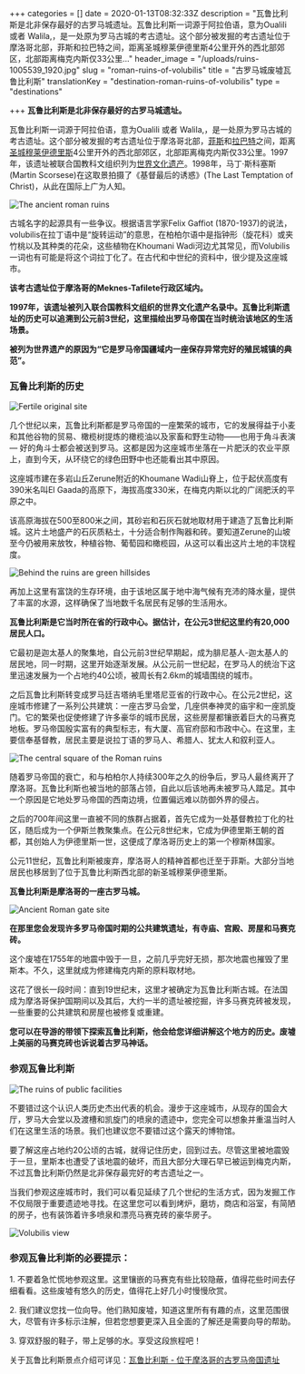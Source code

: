 +++
categories = []
date = 2020-01-13T08:32:33Z
description = "瓦鲁比利斯是北非保存最好的古罗马城遗址。瓦鲁比利斯一词源于阿拉伯语，意为Oualili 或者 Walila,，是一处原为罗马古城的考古遗址。这个部分被发掘的考古遗址位于摩洛哥北部，菲斯和拉巴特之间，距离圣城穆莱伊德里斯4公里开外的西北部郊区，北部距离梅克内斯仅33公里..."
header_image = "/uploads/ruins-1005539_1920.jpg"
slug = "roman-ruins-of-volubilis"
title = "古罗马城废墟瓦鲁比利斯"
translationKey = "destination-roman-ruins-of-volubilis"
type = "destinations"

+++
**瓦鲁比利斯是北非保存最好的古罗马城遗址。**

瓦鲁比利斯一词源于阿拉伯语，意为Oualili 或者 Walila,，是一处原为罗马古城的考古遗址。这个部分被发掘的考古遗址位于摩洛哥北部，[菲斯](/zh/destinations/fez/ "菲斯")和[拉巴特](/zh/destinations/rabat/ "拉巴特")之间，距离[圣城穆莱伊德里斯](/zh/destinations/the-sacred-city-moulay-idriss/ "圣城穆莱伊德里斯")4公里开外的西北部郊区，北部距离梅克内斯仅33公里。1997年，该遗址被联合国教科文组织列为[世界文化遗产](/zh/blog/unesco-in-morocco/ "摩洛哥的世界非物质文化遗产")。1998年，马丁·斯科塞斯(Martin Scorsese)在这取景拍摄了《基督最后的诱惑》(The Last Temptation of Christ)，从此在国际上广为人知。

![The ancient roman ruins](/uploads/volubilis9.jpg "The ancient roman ruins")

古城名字的起源具有一些争议。根据语言学家Felix Gaffiot (1870-1937)的说法，volubilis在拉丁语中是“旋转运动”的意思，在柏柏尔语中是指钟形（旋花科）或夹竹桃以及其种类的花朵，这些植物在Khoumani Wadi河边尤其常见，而Volubilis一词也有可能是将这个词拉丁化了。在古代和中世纪的资料中，很少提及这座城市。

**该考古遗址位于摩洛哥的Meknes-Tafilete行政区域内。**

**1997年，该遗址被列入联合国教科文组织的世界文化遗产名录中。瓦鲁比利斯遗址的历史可以追溯到公元前3世纪，这里描绘出罗马帝国在当时统治该地区的生活场景。**

**被列为世界遗产的原因为“它是罗马帝国疆域内一座保存异常完好的殖民城镇的典范”。**

### **瓦鲁比利斯的历史**

![Fertile original site](/uploads/volubilis10.jpg "Fertile original site")

几个世纪以来，瓦鲁比利斯都是罗马帝国的一座繁荣的城市，它的发展得益于小麦和其他谷物的贸易、橄榄树提炼的橄榄油以及家畜和野生动物——也用于角斗表演 — 好的角斗士都会被送到罗马。这都是因为这座城市坐落在一片肥沃的农业平原上，直到今天，从环绕它的绿色田野中也还能看出其中原因。

这座城市建在多岩山丘Zerune附近的Khoumane Wadi山脊上，位于起伏高度有390米名叫El Gaada的高原下，海拔高度330米，在梅克内斯以北的广阔肥沃的平原之中。

该高原海拔在500至800米之间，其砂岩和石灰石就地取材用于建造了瓦鲁比利斯城。这片土地盛产的石灰质粘土，十分适合制作陶器和砖。要知道Zerune的山坡至今仍被用来放牧，种植谷物、葡萄园和橄榄园，从这可以看出这片土地的丰饶程度。

![Behind the ruins are green hillsides](/uploads/Volubilis1.jpg "Behind the ruins are green hillsides")

再加上这里有富饶的生存环境，由于该地区属于地中海气候有充沛的降水量，提供了丰富的水源，这样确保了当地数千名居民有足够的生活用水。

**瓦鲁比利斯是它当时所在省的行政中心。据估计，在公元3世纪这里约有20,000居民人口。**

它最初是迦太基人的聚集地，自公元前3世纪早期起，成为腓尼基人-迦太基人的居民地，同一时期，这里开始逐渐发展。从公元前一世纪起，在罗马人的统治下这里迅速发展为一个占地约40公顷，被周长有2.6km的城墙围绕的城市。

之后瓦鲁比利斯转变成罗马廷吉塔纳毛里塔尼亚省的行政中心。在公元2世纪，这座城市修建了一系列公共建筑：一座古罗马会堂，几座供奉神灵的庙宇和一座凯旋门。它的繁荣也促使修建了许多豪华的城市民居，这些房屋都镶嵌着巨大的马赛克地板。罗马帝国殷实富有的典型标志，有大厦、高官府邸和市政中心。在这里，主要信奉基督教，居民主要是说拉丁语的罗马人、希腊人、犹太人和叙利亚人。

![The central square of the Roman ruins](/uploads/DSCF5272.JPG "The central square of the Roman ruins")

随着罗马帝国的衰亡，和与柏柏尔人持续300年之久的纷争后，罗马人最终离开了摩洛哥。瓦鲁比利斯也被当地的部落占领，自此以后该地再未被罗马人踏足。其中一个原因是它地处罗马帝国的西南边境，位置偏远难以防御外界的侵占。

之后的700年间这里一直被不同的族群占据着，首先它成为一处基督教拉丁化的社区，随后成为一个伊斯兰教聚集点。在公元8世纪末，它成为伊德里斯王朝的首都，其创始人为伊德里斯一世，这便成了摩洛哥历史上的第一个穆斯林国家。

公元11世纪，瓦鲁比利斯被废弃，摩洛哥人的精神首都也迁至于菲斯。大部分当地居民也移居到了位于瓦鲁比利斯西北部的新圣城穆莱伊德里斯。

**瓦鲁比利斯是摩洛哥的一座古罗马城。**

![Ancient Roman gate site](/uploads/DSCF5289.JPG "Ancient Roman gate site")

**在那里您会发现许多罗马帝国时期的公共建筑遗址，有寺庙、宫殿、房屋和马赛克砖。**

这个废墟在1755年的地震中毁于一旦，之前几乎完好无损，那次地震也摧毁了里斯本。不久，这里就成为修建梅克内斯的原料取材地。

这花了很长一段时间：直到19世纪末，这里才被确定为瓦鲁比利斯古城。在法国成为摩洛哥保护国期间以及其后，大约一半的遗址被挖掘，许多马赛克砖被发现，一些重要的公共建筑和房屋也被修复或重建。

**您可以在导游的带领下探索瓦鲁比利斯，他会给您详细讲解这个地方的历史。废墟上美丽的马赛克砖也诉说着古罗马神话。**

### **参观瓦鲁比利斯**

![The ruins of public facilities](/uploads/volubilis6.jpg "The ruins of public facilities")

不要错过这个认识人类历史杰出代表的机会。漫步于这座城市，从现存的国会大厅，罗马大会堂以及渡槽和凯旋门的喷泉的遗迹中，您完全可以想象并重温当时人们在这里生活的场景。我们也建议您不要错过这个露天的博物馆。

要了解这座占地约20公顷的古城，就得记住历史，回到过去。尽管这里被地震毁于一旦，里斯本也遭受了该地震的破坏，而且大部分大理石早已被运到梅克内斯，不过瓦鲁比利斯仍然是北非保存最完好的考古遗址之一。

当我们参观这座城市时，我们可以看见延续了几个世纪的生活方式，因为发掘工作不仅局限于重要遗迹地寻找。在这里您可以看到烤炉，磨坊，商店和浴室，有简陋的房子，也有装饰着许多喷泉和漂亮马赛克砖的豪华房子。

![Volubilis view](/uploads/volubilis7-1.jpg "Volubilis view")

### **参观瓦鲁比利斯的必要提示：**

1\. 不要着急忙慌地参观这里。这里镶嵌的马赛克有些比较隐蔽，值得花些时间去仔细看看。这些废墟有悠久的历史，值得花上好几小时慢慢欣赏。

2\. 我们建议您找一位向导。他们熟知废墟，知道这里所有有趣的点，这里范围很大，尽管有许多标示注解，但若您想要更深入且全面的了解还是需要向导的帮助。

3\. 穿双舒服的鞋子，带上足够的水。享受这段旅程吧！

关于瓦鲁比利斯景点介绍可详见：[瓦鲁比利斯 - 位于摩洛哥的古罗马帝国遗址](/zh/destinations/volubilis-ruins-of-the-ancient-roman-empire-in-morocco/ "瓦鲁比利斯 - 位于摩洛哥的古罗马帝国遗址")
